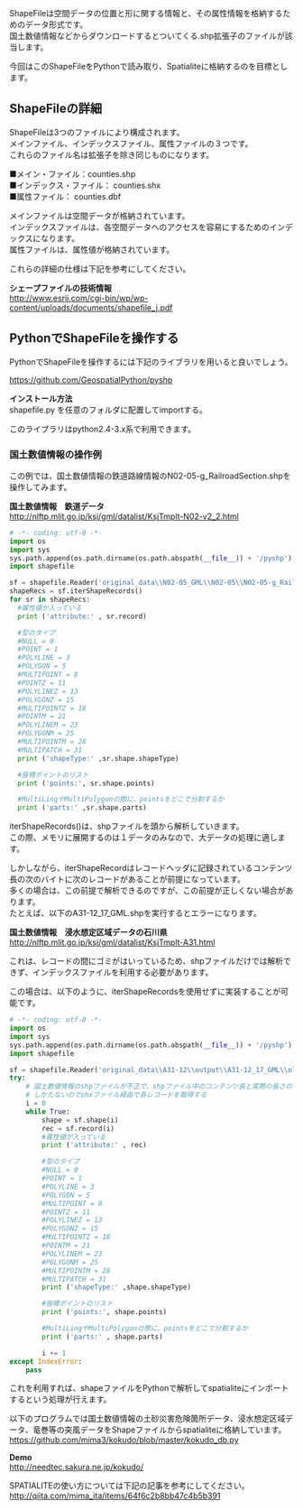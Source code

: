 ShapeFileは空間データの位置と形に関する情報と、その属性情報を格納するためのデータ形式です。  
国土数値情報などからダウンロードするとついてくる.shp拡張子のファイルが該当します。  
  
今回はこのShapeFileをPythonで読み取り、Spatialiteに格納するのを目標とします。  
  
  
## ShapeFileの詳細  
ShapeFileは3つのファイルにより構成されます。  
メインファイル、インデックスファイル、属性ファイルの３つです。  
これらのファイル名は拡張子を除き同じものになります。  
  
■メイン・ファイル：counties.shp  
■インデックス・ファイル： counties.shx  
■属性ファイル： counties.dbf   
  
  
メインファイルは空間データが格納されています。  
インデックスファイルは、各空間データへのアクセスを容易にするためのインデックスになります。  
属性ファイルは、属性値が格納されています。  
  
これらの詳細の仕様は下記を参考にしてください。  
  
 **シェープファイルの技術情報**   
http://www.esrij.com/cgi-bin/wp/wp-content/uploads/documents/shapefile_j.pdf  
  
  
## PythonでShapeFileを操作する  
PythonでShapeFileを操作するには下記のライブラリを用いると良いでしょう。  
  
https://github.com/GeospatialPython/pyshp  
  
 **インストール方法**  
shapefile.py を任意のフォルダに配置してimportする。  
  
このライブラリはpython2.4-3.x系で利用できます。  
  
### 国土数値情報の操作例  
この例では、国土数値情報の鉄道路線情報のN02-05-g_RailroadSection.shpを操作してみます。  
  
 **国土数値情報　鉄道データ**   
http://nlftp.mlit.go.jp/ksj/gml/datalist/KsjTmplt-N02-v2_2.html  
  
  
```py
# -*- coding: utf-8 -*-
import os
import sys
sys.path.append(os.path.dirname(os.path.abspath(__file__)) + '/pyshp')
import shapefile

sf = shapefile.Reader('original_data\\N02-05_GML\\N02-05\\N02-05-g_RailroadSection.shp')
shapeRecs = sf.iterShapeRecords()
for sr in shapeRecs:
  #属性値が入っている
  print ('attribute:' , sr.record)

  #型のタイプ
  #NULL = 0
  #POINT = 1
  #POLYLINE = 3
  #POLYGON = 5
  #MULTIPOINT = 8
  #POINTZ = 11
  #POLYLINEZ = 13
  #POLYGONZ = 15
  #MULTIPOINTZ = 18
  #POINTM = 21
  #POLYLINEM = 23
  #POLYGONM = 25
  #MULTIPOINTM = 28
  #MULTIPATCH = 31
  print ('shapeType:' ,sr.shape.shapeType)

  #座標ポイントのリスト
  print ('points:', sr.shape.points)

  #MultiLingやMultiPolygonの際に、pointsをどこで分割するか
  print ('parts:' ,sr.shape.parts)
```  
  
iterShapeRecords()は、shpファイルを頭から解析していきます。  
この際、メモリに展開するのは１データのみなので、大データの処理に適します。  
  
しかしながら、iterShapeRecordはレコードヘッダに記録されているコンテンツ長の次のバイトに次のレコードがあることが前提になっています。  
多くの場合は、この前提で解析できるのですが、この前提が正しくない場合があります。  
たとえば、以下のA31-12_17_GML.shpを実行するとエラーになります。  
  
 **国土数値情報　浸水想定区域データの石川県**   
http://nlftp.mlit.go.jp/ksj/gml/datalist/KsjTmplt-A31.html  
  
これは、レコードの間にゴミがはいっているため、shpファイルだけでは解析できず、インデックスファイルを利用する必要があります。  
  
この場合は、以下のように、iterShapeRecordsを使用せずに実装することが可能です。  
  
```py
# -*- coding: utf-8 -*-
import os
import sys
sys.path.append(os.path.dirname(os.path.abspath(__file__)) + '/pyshp')
import shapefile

sf = shapefile.Reader('original_data\\A31-12\\output\\A31-12_17_GML\\old\\A31-12_17.shp')
try:
    # 国土数値情報のshpファイルが不正で、shpファイル中のコンテンツ長と実際の長さのつじつまが合っていない。
    # しかたないのでshxファイル経由で各レコードを取得する
    i = 0
    while True:
        shape = sf.shape(i)
        rec = sf.record(i)
        #属性値が入っている
        print ('attribute:' , rec)

        #型のタイプ
        #NULL = 0
        #POINT = 1
        #POLYLINE = 3
        #POLYGON = 5
        #MULTIPOINT = 8
        #POINTZ = 11
        #POLYLINEZ = 13
        #POLYGONZ = 15
        #MULTIPOINTZ = 18
        #POINTM = 21
        #POLYLINEM = 23
        #POLYGONM = 25
        #MULTIPOINTM = 28
        #MULTIPATCH = 31
        print ('shapeType:' ,shape.shapeType)

        #座標ポイントのリスト
        print ('points:', shape.points)

        #MultiLingやMultiPolygonの際に、pointsをどこで分割するか
        print ('parts:' , shape.parts)

        i += 1
except IndexError:
    pass
```  
  
  
これを利用すれば、shapeファイルをPythonで解析してspatialiteにインポートするという処理が行えます。  
  
以下のプログラムでは国土数値情報の土砂災害危険箇所データ、浸水想定区域データ、竜巻等の突風データをShapeファイルからspatialiteに格納しています。  
https://github.com/mima3/kokudo/blob/master/kokudo_db.py  
  
 **Demo**   
http://needtec.sakura.ne.jp/kokudo/  
  
SPATIALITEの使い方については下記の記事を参考にしてください。  
http://qiita.com/mima_ita/items/64f6c2b8bb47c4b5b391  
